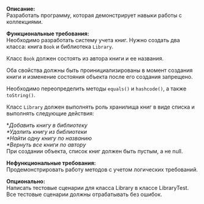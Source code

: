 **Описание:**\
Разработать программу, которая демонстрирует навыки работы с коллекциями.

**Функциональные требования:**\
Необходимо разработать систему учета книг. Нужно создать два класса: книга `Book` и библиотека `Library`.

Класс `Book` должен состоять из автора книги и ее названия.

Оба свойства должны быть проинициализированы в момент создания книги и изменение состояния объекта после его создания
запрещено.

Необходимо переопределить методы `equals()` и `hashcode()`, а также `toString()`.

Класс `Library` должен выполнять роль хранилища книг в виде списка и выполнять следующие действия:

*_Добавить книгу в библиотеку\
*Удалить книгу из библиотеки\
*Найти одну книгу по названию\
*Вернуть все книги по автору_\
При создании объекта, список книг должен быть пустым, а не null.

**Нефункциональные требования:**\
Продемонстрировать работу методов с учетом логических требований.

**Опционально:**\
Написать тестовые сценарии для класса Library в классе LibraryTest. Все тестовые сценарии должны
отрабатывать без ошибок.